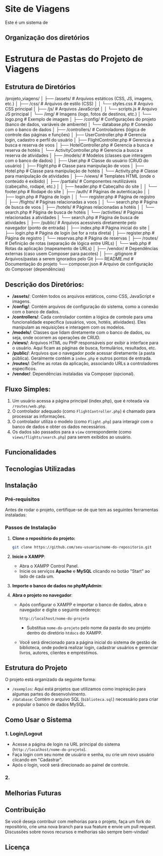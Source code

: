 # Site de Viagens
Este é um sistema de 

## Organização dos diretórios

# Estrutura de Pastas do Projeto de Viagens

## Estrutura de Diretórios

/projeto_viagens/ │ ├── /assets/ # Arquivos estáticos (CSS, JS, imagens, etc.) │ ├── /css/ # Arquivos de estilo (CSS) │ │ └── styles.css # Arquivo CSS principal │ ├── /js/ # Arquivos JavaScript │ │ └── scripts.js # Arquivo JS principal │ └── /img/ # Imagens (logo, fotos de destinos, etc.) │ └── logo.png # Exemplo de imagem │ ├── /config/ # Configurações do projeto (banco de dados, variáveis de ambiente) │ └── database.php # Conexão com o banco de dados │ ├── /controllers/ # Controladores (lógica de controle das páginas e funções) │ ├── UserController.php # Gerencia login, cadastro e perfil do usuário │ ├── FlightController.php # Gerencia a busca e reserva de voos │ ├── HotelController.php # Gerencia a busca e reserva de hotéis │ └── ActivityController.php # Gerencia a busca e reserva de atividades │ ├── /models/ # Modelos (classes que interagem com o banco de dados) │ ├── User.php # Classe do usuário (CRUD do usuário) │ ├── Flight.php # Classe para manipulação de voos │ ├── Hotel.php # Classe para manipulação de hotéis │ └── Activity.php # Classe para manipulação de atividades │ ├── /views/ # Templates HTML (onde o conteúdo é exibido) │ ├── /partials/ # Componentes reutilizáveis (cabeçalho, rodapé, etc.) │ │ ├── header.php # Cabeçalho do site │ │ └── footer.php # Rodapé do site │ ├── /auth/ # Páginas de autenticação │ │ ├── login.php # Página de login │ │ └── register.php # Página de registro │ ├── /flights/ # Páginas relacionadas a voos │ │ └── search.php # Página de busca de voos │ ├── /hotels/ # Páginas relacionadas a hotéis │ │ └── search.php # Página de busca de hotéis │ └── /activities/ # Páginas relacionadas a atividades │ └── search.php # Página de busca de atividades │ ├── /public/ # Arquivos acessíveis diretamente pelo navegador (ponto de entrada) │ ├── index.php # Página inicial do site │ ├── login.php # Página de login (se for a rota direta) │ ├── register.php # Página de registro │ └── reservas.php # Página de reservas │ ├── /routes/ # Definição de rotas (separação de lógica entre URLs) │ └── web.php # Rotas da aplicação (mapeamento de URLs) │ ├── /vendor/ # Dependências externas (caso usem Composer para pacotes) │ ├── .gitignore # Arquivos/pastas a serem ignorados pelo Git ├── README.md # Documentação do projeto └── composer.json # Arquivo de configuração do Composer (dependências)

## Descrição dos Diretórios:

- **/assets/**: Contém todos os arquivos estáticos, como CSS, JavaScript e imagens.
- **/config/**: Contém arquivos de configuração do sistema, como a conexão com o banco de dados.
- **/controllers/**: Cada controlador contém a lógica de controle para uma funcionalidade específica (usuários, voos, hotéis, atividades). Eles manipulam as requisições e interagem com os modelos.
- **/models/**: Classes que lidam diretamente com o banco de dados, ou seja, onde ocorrem as operações de CRUD.
- **/views/**: Arquivos HTML ou PHP responsáveis por exibir a interface para o usuário. Aqui ficam as páginas de busca, formulários, resultados, etc.
- **/public/**: Arquivos que o navegador pode acessar diretamente (a pasta pública). Geralmente contém a `index.php` e outros pontos de entrada.
- **/routes/**: Define as rotas da aplicação, associando URLs a controladores específicos.
- **/vendor/**: Dependências instaladas via Composer (opcional).

## Fluxo Simples:

1. Um usuário acessa a página principal (index.php), que é roteada via `/routes/web.php`.
2. O controlador adequado (como `FlightController.php`) é chamado para processar as informações.
3. O controlador utiliza o modelo (como `Flight.php`) para interagir com o banco de dados e obter os dados necessários.
4. Os dados são passados para a `view` correspondente (como `views/flights/search.php`) para serem exibidos ao usuário.



## Funcionalidades

## Tecnologias Utilizadas

## Instalação

### Pré-requisitos

Antes de rodar o projeto, certifique-se de que tem as seguintes ferramentas instaladas:


### Passos de Instalação

1. **Clone o repositório do projeto:**

   ```bash
   git clone https://github.com/seu-usuario/nome-do-repositorio.git

2. **Inicie o XAMPP**:

   - Abra o XAMPP Control Panel.
   - Inicie os serviços **Apache** e **MySQL** clicando no botão "Start" ao lado de cada um.

3. **Importe o banco de dados no phpMyAdmin**:

4. **Abra o projeto no navegador**:

   - Após configurar o XAMPP e importar o banco de dados, abra o navegador e digite o seguinte endereço:

     ```
     http://localhost/nome-do-projeto
     ```

     - Substitua `nome-do-projeto` pelo nome da pasta do seu projeto dentro do diretório `htdocs` do XAMPP.

   - Você será direcionado para a página inicial do sistema de gestão de biblioteca, onde poderá realizar login, cadastrar usuários e gerenciar livros, autores, clientes e empréstimos.

## Estrutura do Projeto

O projeto está organizado da seguinte forma:

- `/exemplos`: Aqui está projetos que utilizamos como inspiração para algumas partes do desenvolvimento.
- `/database`: Contém o arquivo SQL (`biblioteca.sql`) necessário para criar e popular o banco de dados MySQL.

## Como Usar o Sistema

### 1. **Login/Logout**

- Acesse a página de login na URL principal do sistema (`http://localhost/nome-do-projeto`).
- Faça login com seu nome de usuário e senha, ou crie um novo usuário clicando em "Cadastrar".
- Após o login, você será direcionado ao painel de controle.

### 2. 

## Melhorias Futuras

## Contribuição

Se você deseja contribuir com melhorias para o projeto, faça um fork do repositório, crie uma nova branch para sua feature e envie um pull request. Discussões sobre novos recursos e melhorias são sempre bem-vindas!

## Licença
